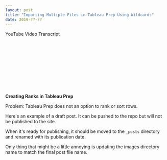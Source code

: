 ```yaml
---
layout: post
title: "Importing Multiple Files in Tableau Prep Using Wildcards"
date: 2019-??-??
---
```

YouTube Video Transcript

<div class="video-container">
	<iframe class="video" src="" frameborder="0" allow="accelerometer; autoplay; encrypted-media; gyroscope; picture-in-picture" allowfullscreen></iframe>
</div>


**Creating Ranks in Tableau Prep**

Problem: Tableau Prep does not an option to rank or sort rows.



Here's an example of a draft post. It can be pushed to the repo but will not be published to the site.

When it's ready for publishing, it should be moved to the `_posts` directory and renamed with its publication date.

Only thing that might be a little annoying is updating the images directory name to match the final post file name.
